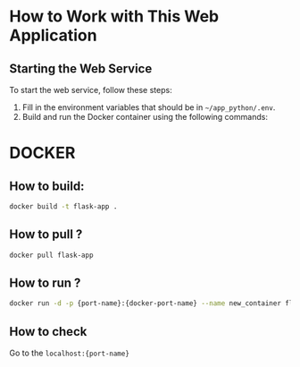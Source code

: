 # How to Work with This Web Application

## Starting the Web Service

To start the web service, follow these steps:

1. Fill in the environment variables that should be in `~/app_python/.env`.
2. Build and run the Docker container using the following commands:


# DOCKER
## How to build:
```bash
docker build -t flask-app .
```
## How to pull ?
```bash
docker pull flask-app
```
## How to run ?
```bash
docker run -d -p {port-name}:{docker-port-name} --name new_container flask-app
```

## How to check
Go to the `localhost:{port-name}`
